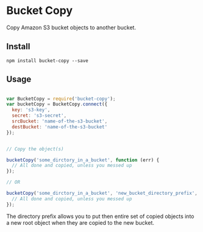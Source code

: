 # Bucket Copy

Copy Amazon S3 bucket objects to another bucket.

## Install

```
npm install bucket-copy --save
```

## Usage

```javascript

var BucketCopy = require('bucket-copy');
var bucketCopy = BucketCopy.connect({
  key: 's3-key',
  secret: 's3-secret',
  srcBucket: 'name-of-the-s3-bucket',
  destBucket: 'name-of-the-s3-bucket'
});


// Copy the object(s)

bucketCopy('some_dirctory_in_a_bucket', function (err) {
  // All done and copied, unless you messed up
});

// OR

bucketCopy('some_dirctory_in_a_bucket', 'new_bucket_directory_prefix', function (err) {
  // All done and copied, unless you messed up
});

```

The directory prefix allows you to put then entire set of copied objects into a new root object when they are copied to the new bucket.
